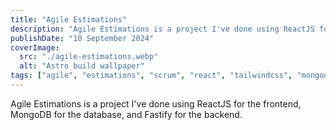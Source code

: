 ```yaml
---
title: "Agile Estimations"
description: "Agile Estimations is a project I've done using ReactJS for the frontend, MongoDB for the database, and Fastify for the backend."
publishDate: "10 September 2024"
coverImage:
  src: "./agile-estimations.webp"
  alt: "Astro build wallpaper"
tags: ["agile", "estimations", "scrum", "react", "tailwindcss", "mongodb", "nodejs","fastify"]
---
```


Agile Estimations is a project I've done using ReactJS for the frontend, MongoDB for the database, and Fastify for the backend.
